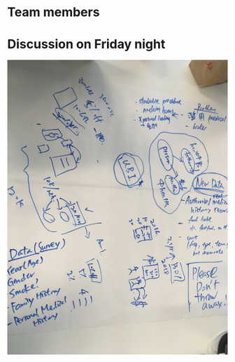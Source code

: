 # Team members

# Discussion on Friday night

![Discussion on Friday](images/discussion-fri-night.jpg)